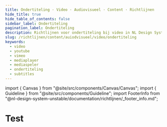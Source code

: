 ```yaml
---
title: Ondertiteling · Video · Audiovisueel · Content · Richtlijnen
hide_title: true
hide_table_of_contents: false
sidebar_label: Ondertiteling
pagination_label: Ondertiteling
description: Richtlijnen voor ondertiteling bij video in NL Design System.
slug: /richtlijnen/content/auiodvisueel/video/ondertiteling
keywords:
  - video
  - youtube
  - vimeo
  - mediaplayer
  - mediaspeler
  - ondertiteling
  - subtitles
---
```


<!-- @license CC0-1.0 -->

import { Canvas } from "@site/src/components/Canvas/Canvas";
import { Guideline } from "@site/src/components/Guideline";
import FooterInfo from "@nl-design-system-unstable/documentation/richtlijnen/\_footer_info.md";

# Test
